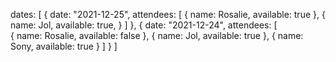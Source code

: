 dates: [
                {
                    date: "2021-12-25",
                    attendees: [
                        {
                            name: Rosalie,
                            available: true
                        },
                        {
                            name: Jol,
                            available: true,
                        }
                    ]
                },
                {
                    date: "2021-12-24",
                    attendees: [                
                        {
                            name: Rosalie,
                            available: false
                        },
                        {
                            name: Jol,
                            available: true
                        },
                        {
                            name: Sony,
                            available: true
                        }
                    ]
                }
            ] 